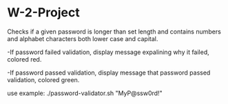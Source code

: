 # W-2-Project


 Checks if a given password is longer than set length and contains numbers and alphabet characters both lower case and capital.
 
 -If password failed validation, display message expalining why it failed, colored red.
 
 -If password passed validation, display message that password passed validation, colored green.
 
 use example: ./password-validator.sh "MyP@ssw0rd!"
